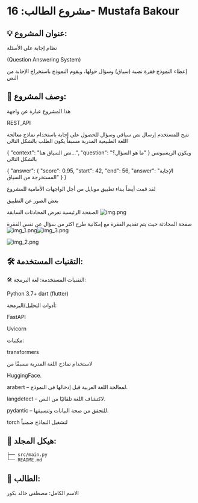 # مشروع الطالب: 16- Mustafa Bakour

## 💡 عنوان المشروع:
 نظام إجابة على الأسئلة 
 
(Question Answering System)

إعطاء النموذج فقرة نصية (سياق) وسؤال حولها، ويقوم النموذج باستخراج الإجابة من النص
## 📝 وصف المشروع:
هذا المشروع عبارة عن واجهة 

REST_API

تتيح للمستخدم إرسال نص سياقي وسؤال للحصول على إجابة باستخدام نماذج معالجة اللغة الطبيعية المدربة مسبقاً
يكون الطلب بالشكل التالي 

{
  "context": "نص السياق هنا...",
  "question": "ما هو السؤال؟"
}
ويكون الريسبونس بالشكل التالي

{
  "answer": {
    "score": 0.95,
    "start": 42,
    "end": 56,
    "answer": "الإجابة المستخرجة من السياق"
  }
}

لقد قمت أيضاً ببناء تطبيق موبايل من أجل الواجهات الأمامية للمشروع

بعض الصور عن التطبيق

الصفحة الرئيسية تعرض المحادثات السابقة
![img.png](images%2Fimg.png)

صفحة المحادثة حيث يتم تقديم الفقرة مع إمكانية طرح اكثر من سؤال عن نفس الفقرة
![img_1.png](images%2Fimg_1.png)![img_3.png](images%2Fimg_3.png)

![img_2.png](images%2Fimg_2.png)
## 🛠️ التقنيات المستخدمة:
🛠️ التقنيات المستخدمة:
لغة البرمجة:

Python 3.7+
dart (flutter)

أدوات التحليل/البرمجة:

FastAPI 

Uvicorn 

مكتبات:

transformers

 لاستخدام نماذج اللغة المدربة مسبقًا من

HuggingFace.

arabert – لمعالجة اللغة العربية قبل إدخالها في النموذج.

langdetect – لاكتشاف اللغة تلقائيًا من النص.

pydantic – للتحقق من صحة البيانات وتنسيقها.

torch 
لتشغيل النماذج ضمنياً 

## 📁 هيكل المجلد:
```plaintext
├── src/main.py
└── README.md
```

## 👤 الطالب:
الاسم الكامل:   مصطفى خالد بكور

